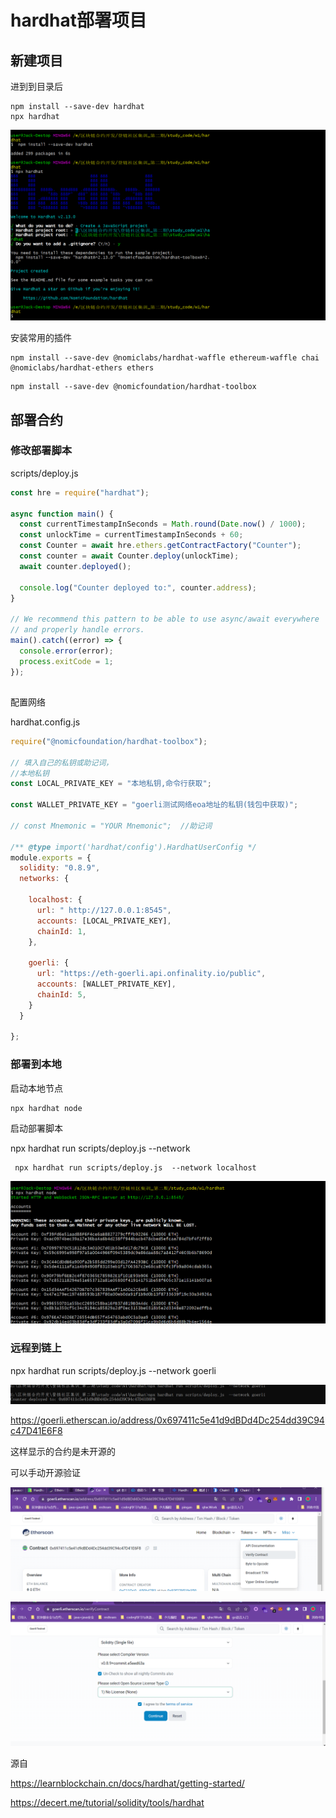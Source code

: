 # hardhat部署项目

## 新建项目

进到到目录后

```shell
npm install --save-dev hardhat
npx hardhat
```



![1678674294914](./1678674294914.png)



安装常用的插件

```shell
npm install --save-dev @nomiclabs/hardhat-waffle ethereum-waffle chai @nomiclabs/hardhat-ethers ethers
```

```shell
npm install --save-dev @nomicfoundation/hardhat-toolbox
```

## 部署合约

### 修改部署脚本

scripts/deploy.js

```javascript
const hre = require("hardhat");

async function main() {
  const currentTimestampInSeconds = Math.round(Date.now() / 1000);
  const unlockTime = currentTimestampInSeconds + 60;
  const Counter = await hre.ethers.getContractFactory("Counter");
  const counter = await Counter.deploy(unlockTime);
  await counter.deployed();

  console.log("Counter deployed to:", counter.address);
}

// We recommend this pattern to be able to use async/await everywhere
// and properly handle errors.
main().catch((error) => {
  console.error(error);
  process.exitCode = 1;
});
```



## 

配置网络

hardhat.config.js

```javascript
require("@nomicfoundation/hardhat-toolbox");

// 填入自己的私钥或助记词，
//本地私钥
const LOCAL_PRIVATE_KEY = "本地私钥,命令行获取";

const WALLET_PRIVATE_KEY = "goerli测试网络eoa地址的私钥(钱包中获取)";

// const Mnemonic = "YOUR Mnemonic";  //助记词

/** @type import('hardhat/config').HardhatUserConfig */
module.exports = {
  solidity: "0.8.9",
  networks: {

    localhost: {
      url: " http://127.0.0.1:8545",
      accounts: [LOCAL_PRIVATE_KEY],
      chainId: 1,
    },

    goerli: {
      url: "https://eth-goerli.api.onfinality.io/public",
      accounts: [WALLET_PRIVATE_KEY],
      chainId: 5,
    }
  }

};

```

### 部署到本地

启动本地节点

```shell
npx hardhat node 
```



启动部署脚本

npx hardhat run scripts/deploy.js --network <network-name>

```shell
 npx hardhat run scripts/deploy.js  --network localhost

```

![1678675694444](./1678675694444.png)



### 远程到链上

npx hardhat run scripts/deploy.js  --network goerli



![1678678533913](./1678678533913.png)

https://goerli.etherscan.io/address/0x697411c5e41d9dBDd4Dc254dd39C94c47D41E6F8

这样显示的合约是未开源的

可以手动开源验证

![1678682942689](./1678682942689.png)

![1678682895341](./1678682895341.png)

源自

https://learnblockchain.cn/docs/hardhat/getting-started/

https://decert.me/tutorial/solidity/tools/hardhat